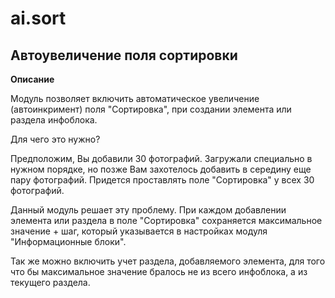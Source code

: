 # ai.sort

## Автоувеличение поля сортировки

**Описание**

Модуль позволяет включить автоматическое увеличение (автоинкримент) поля "Сортировка", при создании элемента или раздела инфоблока.

Для чего это нужно?

Предположим, Вы добавили 30 фотографий. Загружали специально в нужном порядке, но позже Вам захотелось добавить в середину еще пару фотографий. Придется проставлять поле "Сортировка" у всех 30 фотографий.

Данный модуль решает эту проблему. При каждом добавлении элемента или раздела в поле "Сортировка" сохраняется максимальное значение + шаг, который указывается в настройках модуля "Информационные блоки".

Так же можно включить учет раздела, добавляемого элемента, для того что бы максимальное значение бралось не из всего инфоблока, а из текущего раздела.